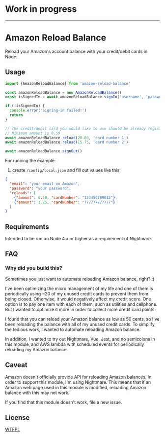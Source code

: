 # Work in progress

--------

# Amazon Reload Balance

Reload your Amazon's account balance with your credit/debit cards in Node.

## Usage

```js
import {AmazonReloadBalance} from 'amazon-reload-balance'

const amazonReloadBalance = new AmazonReloadBalance()
const isSignedIn = await amazonReloadBalance.signIn('username', 'password')

if (!isSignedIn) {
  console.error('Signing-in failed!')
  return
}

// The credit/debit card you would like to use should be already registered on your Amazon account.
// Minimum amount is 0.50
await amazonReloadBalance.reload(20.00, 'card number 1')
await amazonReloadBalance.reload(15.75, 'card number 2')

await amazonReloadBalance.signOut()
```

For running the example:

1. create `/config/local.json` and fill out values like this:

```json
{
  "email": "your email on Amazon",
  "password": "your password",
  "reloads": [
    {"amount": 0.50, "cardNumber": "123456789012"},
    {"amount": 1.25, "cardNumber": "777777777777"}
  ]
}
```

## Requirements

Intended to be run on Node 4.x or higher as a requirement of Nightmare.

## FAQ

### Why did you build this?

Sometimes you just want to automate reloading Amazon balance, right? :)

I've been optimizing the micro management of my life and one of them is periodically
using ~20 of my unused credit cards to prevent them from being closed. Otherwise, it would negatively affect my credit score.
One option is to pay one item with each of them, such as utilities and cellphone.
But I wanted to optimize it more in order to collect more credit card points.

I found that you can reload your Amazon balance as low as 50 cents,
so I've been reloading the balance with all of my unused credit cards.
To simplify the tedious work, I wanted to automate reloading Amazon balance.

In addition, I wanted to try out Nightmare, Vue, Jest, and no semicolons in this module,
and AWS lambda with scheduled events for periodically reloading my Amazon balance.

## Caveat

Amazon doesn't officially provide API for reloading Amazon balances. In order to support this module, I'm using Nightmare.
This means that if an Amazon web page used in this module is modified, reloading Amazon balance with this may not work.

If you find that this module doesn't work, file a new issue.

## License

[WTFPL](http://www.wtfpl.net)
